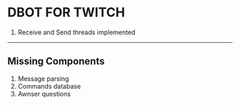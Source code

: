 DBOT FOR TWITCH
==============

1. Receive and Send threads implemented

----
Missing Components
----

1. Message parsing
2. Commands database
3. Awnser questions
